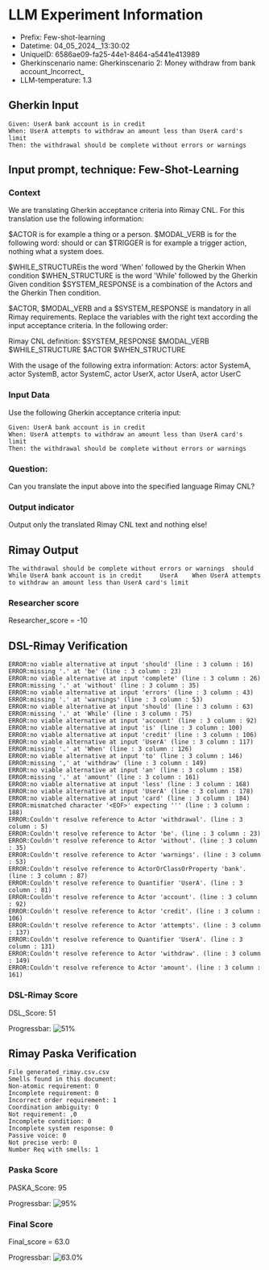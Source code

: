 

# LLM Experiment Information
* Prefix:   Few-shot-learning
* Datetime: 04_05_2024__13:30:02
* UniqueID: 6586ae09-fa25-44e1-8464-a5441e413989
* Gherkinscenario name: Gherkinscenario 2: Money withdraw from bank account_Incorrect_
* LLM-temperature: 1.3

        

## Gherkin Input
```
Given: UserA bank account is in credit
When: UserA attempts to withdraw an amount less than UserA card's limit
Then: the withdrawal should be complete without errors or warnings
```
    



## Input prompt, technique: Few-Shot-Learning


### Context
We are translating Gherkin acceptance criteria into Rimay CNL.
For this translation use the following information:

$ACTOR is for example a thing or a person.
$MODAL_VERB is for  the following word: should or can
$TRIGGER is for example a trigger action, nothing what a system does.

$WHILE_STRUCTUREis the word  'When' followed by the Gherkin When condition
$WHEN_STRUCTURE  is the word 'While' followed by the Gherkin Given condition 
$SYSTEM_RESPONSE is a combination of the Actors and the Gherkin Then condition.

$ACTOR, $MODAL_VERB and a $SYSTEM_RESPONSE is mandatory in all Rimay requirements.
Replace the variables with the right text according the input acceptance criteria.
In the following order: 

Rimay CNL definition: $SYSTEM_RESPONSE  $MODAL_VERB      $WHILE_STRUCTURE         $ACTOR      $WHEN_STRUCTURE

With the usage of the following extra information:
Actors: actor SystemA, actor SystemB, actor SystemC, actor UserX, actor UserA, actor UserC


        

### Input Data
Use the following Gherkin acceptance criteria input: 
```
Given: UserA bank account is in credit
When: UserA attempts to withdraw an amount less than UserA card's limit
Then: the withdrawal should be complete without errors or warnings
```

### Question:
Can you translate the input above into the specified language Rimay CNL?

### Output indicator
Output only the translated Rimay CNL text and nothing else!


## Rimay Output
```
The withdrawal should be complete without errors or warnings  should      While UserA bank account is in credit     UserA    When UserA attempts to withdraw an amount less than UserA card's limit
``` 
            

### Researcher score
Researcher_score = -10




## DSL-Rimay Verification
```
ERROR:no viable alternative at input 'should' (line : 3 column : 16)
ERROR:missing '.' at 'be' (line : 3 column : 23)
ERROR:no viable alternative at input 'complete' (line : 3 column : 26)
ERROR:missing '.' at 'without' (line : 3 column : 35)
ERROR:no viable alternative at input 'errors' (line : 3 column : 43)
ERROR:missing '.' at 'warnings' (line : 3 column : 53)
ERROR:no viable alternative at input 'should' (line : 3 column : 63)
ERROR:missing '.' at 'While' (line : 3 column : 75)
ERROR:no viable alternative at input 'account' (line : 3 column : 92)
ERROR:no viable alternative at input 'is' (line : 3 column : 100)
ERROR:no viable alternative at input 'credit' (line : 3 column : 106)
ERROR:no viable alternative at input 'UserA' (line : 3 column : 117)
ERROR:missing '.' at 'When' (line : 3 column : 126)
ERROR:no viable alternative at input 'to' (line : 3 column : 146)
ERROR:missing ',' at 'withdraw' (line : 3 column : 149)
ERROR:no viable alternative at input 'an' (line : 3 column : 158)
ERROR:missing '.' at 'amount' (line : 3 column : 161)
ERROR:no viable alternative at input 'less' (line : 3 column : 168)
ERROR:no viable alternative at input 'UserA' (line : 3 column : 178)
ERROR:no viable alternative at input 'card' (line : 3 column : 184)
ERROR:mismatched character '<EOF>' expecting ''' (line : 3 column : 188)
ERROR:Couldn't resolve reference to Actor 'withdrawal'. (line : 3 column : 5)
ERROR:Couldn't resolve reference to Actor 'be'. (line : 3 column : 23)
ERROR:Couldn't resolve reference to Actor 'without'. (line : 3 column : 35)
ERROR:Couldn't resolve reference to Actor 'warnings'. (line : 3 column : 53)
ERROR:Couldn't resolve reference to ActorOrClassOrProperty 'bank'. (line : 3 column : 87)
ERROR:Couldn't resolve reference to Quantifier 'UserA'. (line : 3 column : 81)
ERROR:Couldn't resolve reference to Actor 'account'. (line : 3 column : 92)
ERROR:Couldn't resolve reference to Actor 'credit'. (line : 3 column : 106)
ERROR:Couldn't resolve reference to Actor 'attempts'. (line : 3 column : 137)
ERROR:Couldn't resolve reference to Quantifier 'UserA'. (line : 3 column : 131)
ERROR:Couldn't resolve reference to Actor 'withdraw'. (line : 3 column : 149)
ERROR:Couldn't resolve reference to Actor 'amount'. (line : 3 column : 161)

```
### DSL-Rimay Score
DSL_Score: 51

Progressbar: ![51%](https://progress-bar.dev/51)

            


## Rimay Paska Verification
```
File generated_rimay.csv.csv
Smells found in this document: 
Non-atomic requirement: 0
Incomplete requirement: 0
Incorrect order requirement: 1
Coordination ambiguity: 0
Not requirement: ,0
Incomplete condition: 0
Incomplete system response: 0
Passive voice: 0
Not precise verb: 0
Number Req with smells: 1

```
### Paska Score
PASKA_Score: 95

Progressbar: ![95%](https://progress-bar.dev/95)

            

### Final Score
Final_score = 63.0

Progressbar: ![63.0%](https://progress-bar.dev/63.0)

